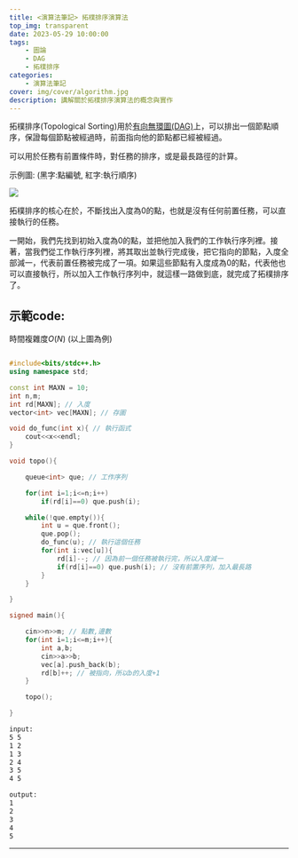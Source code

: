 ```yaml
---
title: <演算法筆記> 拓樸排序演算法
top_img: transparent
date: 2023-05-29 10:00:00
tags:
    - 圖論
    - DAG
    - 拓樸排序
categories:
    - 演算法筆記
cover: img/cover/algorithm.jpg
description: 講解關於拓樸排序演算法的概念與實作
---
```


拓樸排序(Topological Sorting)用於[有向無環圖(DAG)](https://zh.wikipedia.org/zh-tw/%E6%9C%89%E5%90%91%E6%97%A0%E7%8E%AF%E5%9B%BE)上，可以排出一個節點順序，保證每個節點被經過時，前面指向他的節點都已經被經過。

可以用於任務有前置條件時，對任務的排序，或是最長路徑的計算。

示例圖:
(黑字:點編號, 紅字:執行順序)

![](/演算法教學/algorithm-Topological-Sorting/task_sort.PNG)


拓樸排序的核心在於，不斷找出入度為0的點，也就是沒有任何前置任務，可以直接執行的任務。

一開始，我們先找到初始入度為0的點，並把他加入我們的工作執行序列裡。接著，當我們從工作執行序列裡，將其取出並執行完成後，把它指向的節點，入度全部減一，代表前置任務被完成了一項。如果這些節點有入度成為0的點，代表他也可以直接執行，所以加入工作執行序列中，就這樣一路做到底，就完成了拓樸排序了。

## 示範code:
時間複雜度$O(N)$
(以上圖為例)
```c++

#include<bits/stdc++.h>
using namespace std;

const int MAXN = 10;
int n,m;
int rd[MAXN]; // 入度
vector<int> vec[MAXN]; // 存圖

void do_func(int x){ // 執行函式
	cout<<x<<endl;
}

void topo(){

	queue<int> que; // 工作序列

	for(int i=1;i<=n;i++)
		if(rd[i]==0) que.push(i);

	while(!que.empty()){
		int u = que.front();
		que.pop();
		do_func(u); // 執行這個任務
		for(int i:vec[u]){
			rd[i]--; // 因為前一個任務被執行完，所以入度減一
			if(rd[i]==0) que.push(i); // 沒有前置序列，加入最長路
		}
	}

}

signed main(){

	cin>>n>>m; // 點數,邊數
	for(int i=1;i<=m;i++){
		int a,b;
		cin>>a>>b;
		vec[a].push_back(b);
		rd[b]++; // 被指向，所以b的入度+1
	}

	topo();

}


```

```bash
input:
5 5
1 2
1 3
2 4
3 5
4 5
```

```bash
output:
1
2
3
4
5
```


---